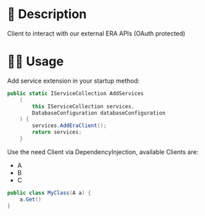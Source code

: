 # 📖 Description

Client to interact with our external ERA APIs (OAuth protected)

# 🧑‍💻 Usage

Add service extension in your startup method:

```csharp
public static IServiceCollection AddServices
    (
        this IServiceCollection services,
        DatabaseConfiguration databaseConfiguration
    ) {
        services.AddEraClient();
        return services;
    }
```

Use the need Client via DependencyInjection, available Clients are:

- A
- B
- C

```csharp
public class MyClass(A a) {
    a.Get()
}
```
